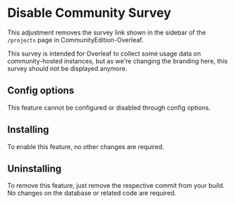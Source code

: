 # Disable Community Survey

This adjustment removes the survey link shown in the sidebar of the `/projects` page in CommunityEdition-Overleaf.

This survey is intended for Overleaf to collect some usage data on community-hosted instances, but as we're changing the branding here, this survey should not be displayed anymore.

## Config options

This feature cannot be configured or disabled through config options.

## Installing

To enable this feature, no other changes are required.

## Uninstalling

To remove this feature, just remove the respective commit from your build. No changes on the database or related code are required.

